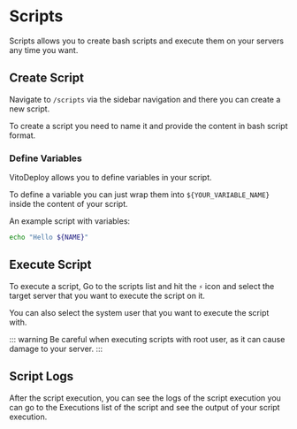 # Scripts

Scripts allows you to create bash scripts and execute them on your servers any time you want.

## Create Script

Navigate to `/scripts` via the sidebar navigation and there you can create a new script.

To create a script you need to name it and provide the content in bash script format.

### Define Variables

VitoDeploy allows you to define variables in your script.

To define a variable you can just wrap them into `${YOUR_VARIABLE_NAME}` inside the content of your script.

An example script with variables:

```bash
echo "Hello ${NAME}"
```

## Execute Script

To execute a script, Go to the scripts list and hit the `⚡` icon and select the target server that you want to execute
the script on it.

You can also select the system user that you want to execute the script with.

::: warning
Be careful when executing scripts with root user, as it can cause damage to your server.
:::

## Script Logs

After the script execution, you can see the logs of the script execution you can go to the Executions list of the script
and see the output of your script execution.